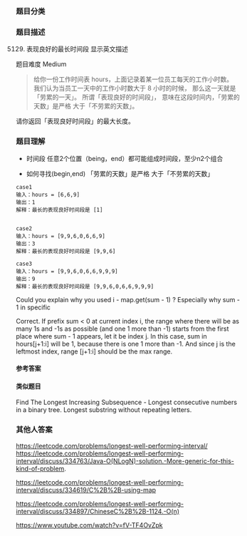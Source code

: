 ### 题目分类

### 题目描述

 5129. 表现良好的最长时间段  显示英文描述  

题目难度 Medium

>给你一份工作时间表 hours，上面记录着某一位员工每天的工作小时数。
我们认为当员工一天中的工作小时数大于 8 小时的时候，
那么这一天就是「劳累的一天」。
所谓「表现良好的时间段」，
意味在这段时间内，「劳累的天数」是严格 大于「不劳累的天数」。

请你返回「表现良好时间段」的最大长度。

### 题目理解


- 时间段 任意2个位置（being，end）都可能组成时间段，至少n2个组合

- 如何寻找(begin,end) 「劳累的天数」是严格 大于「不劳累的天数」 

~~~
case1
输入：hours = [6,6,9]
输出：1
解释：最长的表现良好时间段是 [1]
                      

case2
输入：hours = [9,9,6,0,6,6,9]
输出：3
解释：最长的表现良好时间段是 [9,9,6]

case3
输入：hours = [9,9,6,0,6,6,9,9,9]
输出：9
解释：最长的表现良好时间段是 [9,9,6,0,6,6,9,9,9]

~~~                  
                      

Could you explain why you used i - map.get(sum - 1) ? Especially why sum - 1 in specific                
               
Correct. If prefix sum < 0 at current index i, the range where there will be as many 1s and -1s as possible (and one 1 more than -1) starts from the first place where sum - 1 appears, let it be index j. In this case, sum in hours[j+1:i] will be 1, because there is one 1 more than -1. And since j is the leftmost index, range [j+1:i] should be the max range.
 


#### 参考答案


#### 类似题目

 Find The Longest Increasing Subsequence - 
 Longest consecutive numbers in a binary tree.
 Longest substring without repeating letters.
 
### 其他人答案

 https://leetcode.com/problems/longest-well-performing-interval/
 https://leetcode.com/problems/longest-well-performing-interval/discuss/334763/Java-O(NLogN)-solution.-More-generic-for-this-kind-of-problem.
 
 https://leetcode.com/problems/longest-well-performing-interval/discuss/334619/C%2B%2B-using-map
 
 https://leetcode.com/problems/longest-well-performing-interval/discuss/334897/ChineseC%2B%2B-1124.-O(n)
 
 https://www.youtube.com/watch?v=fV-TF4OvZpk
 
 
